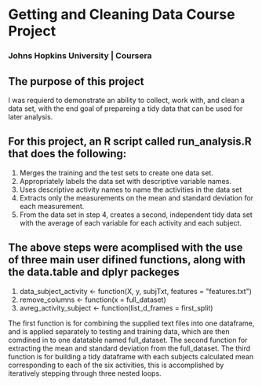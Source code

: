 # Getting and Cleaning Data Course Project
### Johns Hopkins University | Coursera

## The purpose of this project 
I was requierd to demonstrate an ability to collect, work with, and clean a data set, with the end goal of prepareing a tidy data that can be used for later analysis.


## For this project, an R script called run_analysis.R that does the following: 
1. Merges the training and the test sets to create one data set.
2. Appropriately labels the data set with descriptive variable names. 
3. Uses descriptive activity names to name the activities in the data set
4. Extracts only the measurements on the mean and standard deviation for each measurement. 
5. From the data set in step 4, creates a second, independent tidy data set with the average of each variable for each activity and each subject.

## The above steps were acomplised with the use of three main user difined functions, along with the data.table and dplyr packeges
1. data_subject_activity <- function(X, y, subjTxt, features = "features.txt")
2. remove_columns <- function(x = full_dataset)
3. avreg_activity_subject <- function(list_d_frames = first_split)

The first function is for combining the supplied text files into one dataframe, and is applied separately to testing and training data, which are then comdined in to one datatable named full_dataset.
The second function for extracting the mean and standard deviation from the full_dataset.
The third function is for building a tidy dataframe with each subjects calculated mean corresponding to each of the six activities, this is accomplished by iteratively stepping through three nested loops.

